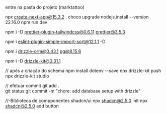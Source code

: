entre na pasta do projeto (marktattoo)

npx create-next-app@15.3.2 .
choco upgrade nodejs.install --version 22.16.0
npm run dev

npm i -D prettier-plugin-tailwindcss@0.6.11 prettier@3.5.3

npm i eslint-plugin-simple-import-sort@12.1.1 -D

npm i drizzle-orm@0.43.1 pg@8.15.6

npm i -D drizzle-kit@0.31.1

// após a criação do schema
npm install dotenv --save
npx drizzle-kit push
npx drizzle-kit studio

// efetuar commit
git add .  
git status
git commit -m "chore: add database setup with drizzle"

//-Biblioteca de compponentes shadcn/ui
npx shadcn@2.5.0 init
npx shadcn@2.5.0 add button
